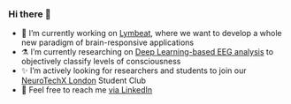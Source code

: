 ### Hi there 👋

<!-- **Ale-xis/Ale-xis** is a ✨ _special_ ✨ repository because its `README.md` (this file) appears on your GitHub profile. -->

- 🧠 I’m currently working on [Lymbeat](www.lymbeat.io), where we want to develop a whole new paradigm of brain-responsive applications
- ⚗️ I’m currently researching on [Deep Learning-based EEG analysis](https://drive.google.com/file/d/1K5gXXykUc5BsmHU2ICE4rd-anLHu0-G3/view) to objectively classify levels of consciousness
- ✨ I’m actively looking for researchers and students to join our [NeuroTechX London](https://neurotechx.com/chapter/1523/) Student Club
- 💬 Feel free to reach me [via LinkedIn](https://www.linkedin.com/in/alexispomares/)
